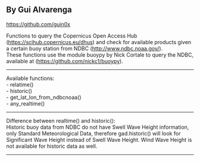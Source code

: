 ## By Gui Alvarenga 
https://github.com/guin0x

Functions to query the Copernicus Open Access Hub (https://scihub.copernicus.eu/dhus) and check for available products given a certain buoy station from NDBC (http://www.ndbc.noaa.gov/).<br>
These functions use the module buoypy by Nick Cortale to query the NDBC, available at (https://github.com/nickc1/buoypy).

-------------------------------------------------------------------------

Available functions: <br>
    - relatime() <br>
    - historic() <br>
    - get_lat_lon_from_ndbcnoaa() <br>
    - any_realtime()

-------------------------------------------------------------------------

Difference between realtime() and historic(): <br>
    Historic buoy data from NDBC do not have Swell Wave Height information,
    only Standard Meteorological Data, therefore gad.historic() will look for 
    Significant Wave Height instead of Swell Wave Height. Wind Wave Height is 
    not available for historic data as well.

-------------------------------------------------------------------------